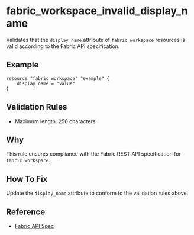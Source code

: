 # fabric_workspace_invalid_display_name

Validates that the `display_name` attribute of `fabric_workspace` resources is valid according to the Fabric API specification.

## Example

```hcl
resource "fabric_workspace" "example" {
    display_name = "value"
}
```

## Validation Rules

- Maximum length: 256 characters


## Why

This rule ensures compliance with the Fabric REST API specification for `fabric_workspace`.

## How To Fix

Update the `display_name` attribute to conform to the validation rules above.

## Reference

- [Fabric API Spec](https://github.com/microsoft/fabric-rest-api-specs/tree/main/platform/definitions/platform.json)
